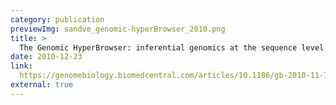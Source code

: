 ```yaml
---
category: publication
previewImg: sandve_genomic-hyperBrowser_2010.png
title: > 
  The Genomic HyperBrowser: inferential genomics at the sequence level
date: 2010-12-23
link: 
  https://genomebiology.biomedcentral.com/articles/10.1186/gb-2010-11-12-r121
external: true
---
```

